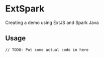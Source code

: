 # ExtSpark
Creating a demo using ExtJS and Spark Java


## Usage

```
// TODO: Put some actual code in here
```
